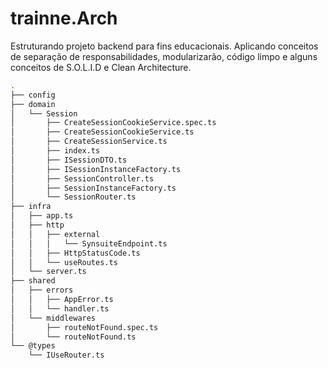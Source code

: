 # trainne.Arch
Estruturando projeto backend para fins educacionais. Aplicando conceitos de separação de responsabilidades, modularizarão, código limpo e alguns conceitos de S.O.L.I.D e Clean Architecture.

```bash
.
├── config
├── domain
│   └── Session
│       ├── CreateSessionCookieService.spec.ts
│       ├── CreateSessionCookieService.ts
│       ├── CreateSessionService.ts
│       ├── index.ts
│       ├── ISessionDTO.ts
│       ├── ISessionInstanceFactory.ts
│       ├── SessionController.ts
│       ├── SessionInstanceFactory.ts
│       └── SessionRouter.ts
├── infra
│   ├── app.ts
│   ├── http
│   │   ├── external
│   │   │   └── SynsuiteEndpoint.ts
│   │   ├── HttpStatusCode.ts
│   │   └── useRoutes.ts
│   └── server.ts
├── shared
│   ├── errors
│   │   ├── AppError.ts
│   │   └── handler.ts
│   └── middlewares
│       ├── routeNotFound.spec.ts
│       └── routeNotFound.ts
└── @types
    └── IUseRouter.ts
```
